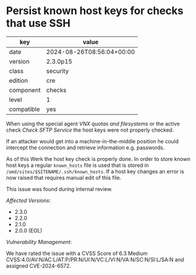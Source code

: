 [//]: # (werk v2)
# Persist known host keys for checks that use SSH

key        | value
---------- | ---
date       | 2024-08-26T08:56:04+00:00
version    | 2.3.0p15
class      | security
edition    | cre
component  | checks
level      | 1
compatible | yes

When using the special agent *VNX quotas and filesystems* or the active check *Check SFTP Service* the host keys were not properly checked.

If an attacker would get into a machine-in-the-middle position he could intercept the connection and retrieve information e.g. passwords.

As of this Werk the host key check is properly done.
In order to store known host keys a regular `known_hosts` file is used that is stored in `/omd/sites/$SITENAME/.ssh/known_hosts`.
If a host key changes an error is now raised that requires manual edit of this file.
 
This issue was found during internal review.
 
*Affected Versions*:
 
* 2.3.0
* 2.2.0
* 2.1.0
* 2.0.0 (EOL)
 
*Vulnerability Management*:
 
We have rated the issue with a CVSS Score of 6.3 Medium CVSS:4.0/AV:N/AC:L/AT:P/PR:N/UI:N/VC:L/VI:N/VA:N/SC:N/SI:L/SA:N and assigned CVE-2024-6572.
